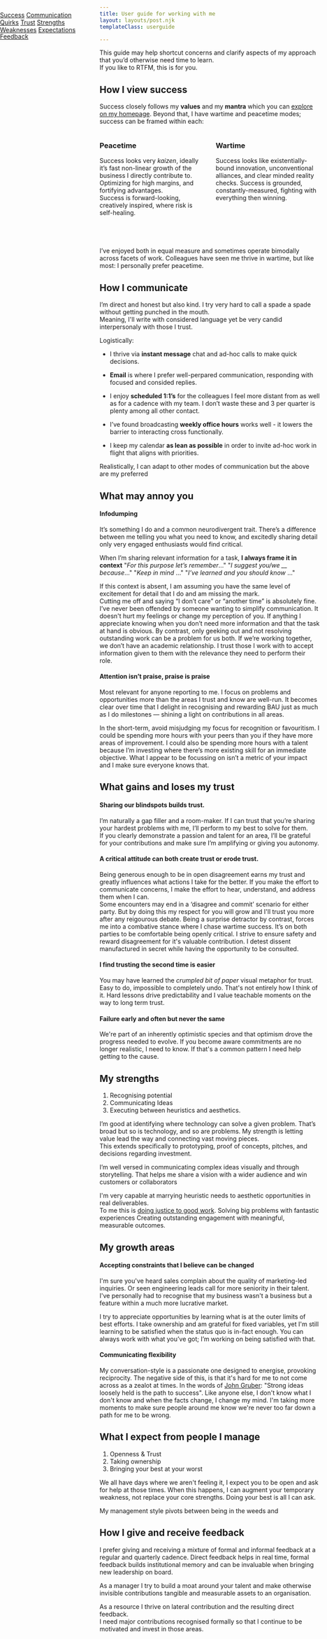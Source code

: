 ```yaml
---
title: User guide for working with me
layout: layouts/post.njk
templateClass: userguide

---
```

<style>time{display:none}
article h2{font-size:2.5em; padding:.5em 0;}
.twocol{display:grid; grid-template-columns: 1fr 1fr; gap:2em}
@media (max-width: 40em) {.twocol{grid-template-columns: 1fr}
article, main{position:static;}
 
[href="#"],
[href="#pagenav"]{background-color: var(--tone-2); display:block; height:3em; width:3em;z-index:999; position:fixed; bottom: 1rem; right:0; cursor:pointer;}
[href="#"]{bottom:4rem; background-color: var(--neutral)}
#pagenav{display:none}
#pagenav:target{display:grid}

.pagenav{background-color: var(--bg-1)}
#pagenav:target{position:fixed; top:0; right:0; bottom:0; left:0; padding: 4em 0; overflow:auto; z-index:90}
}
.pagenav{grid-template-columns:1fr;z-index:99;
grid-auto-flow: row;}
@media (min-width: 40em) {input,label{display:none}
article{padding-left: 20%;  }
.pagenav{width: 20%}
.pagenav{ position:fixed; max-height:calc(100vh -5rem); overflow-x:hidden; overflow-y:auto; top:5rem; left:0; }
.pagenav a{text-align:left; line-height:1em;}
.pagenav a:active{color: var(--fg)}
</style>
This guide may help shortcut concerns and clarify aspects of my approach that you’d otherwise need time to learn.   
If you like to RTFM, this is for you.

<div><a href="#" data-title="Top of page"></a><a href="#pagenav" data-title="Shortcuts"></a> 
<nav class="pagenav" id="pagenav"> 
<a href="#how-i-view-success">Success</a>
<a href="#how-i-communicate">Communication</a>
<a href="#what-may-annoy-you">Quirks</a>
<a href="#what-gains-and-loses-my-trust">Trust</a>
<a href="#my-strengths">Strengths</a>
<a href="#my-growth-areas">Weaknesses</a>
<a href="#what-i-expect-from-people-i-manage">Expectations</a>
<a href="#how-i-give-and-receive-feedback">Feedback</a>
</nav>
</div>

## How I view success

Success closely follows my **values** and my **mantra** which you can <a href="/">explore on my homepage</a>. 
Beyond that, I have wartime and peacetime modes; success can be framed within each:

<div class="twocol">

<div>

### Peacetime
Success looks very <dfn data-title="Good Change: Continuously Improving">kaizen</dfn>, ideally it’s fast non-linear growth of the business I directly contribute to.  Optimizing for high margins, and fortifying advantages.  
Success is forward-looking, creatively inspired, where risk is self-healing. 
</div><div>

### Wartime 
Success looks like existentially-bound innovation, unconventional alliances, and clear minded reality checks. 
Success is grounded, constantly-measured, fighting with everything then winning.</div>
</div>
I’ve enjoyed both in equal measure and sometimes operate bimodally across facets of  work.  Colleagues have seen me thrive in wartime, but like most: I personally prefer peacetime.


## How I communicate

I’m direct and honest but also kind. 
I try very hard to call a spade a spade without getting punched in the mouth.  
Meaning, I'll write with considered language yet be very candid interpersonaly with those I trust. 

Logistically: 

* I thrive via **instant message** chat and ad-hoc calls to make quick decisions.

* **Email** is where I prefer well-perpared communication, responding with focused and consided replies. 

* I enjoy **scheduled  1:1’s** for the colleagues I feel more distant from as well as for a cadence with my team. I don’t waste these and 3 per quarter is plenty among all other contact. 

* I’ve found broadcasting **weekly office hours** works well - it lowers the barrier to interacting cross functionally. 

* I keep my calendar **as lean as possible** in order to invite ad-hoc work in flight that aligns with priorities.

Realistically, I can adapt to other modes of communication but the above are my preferred

## What may annoy you

#### Infodumping
It’s something I do and a common neurodivergent trait.
There’s a difference between me telling you what you need to know, and excitedly sharing detail only very engaged enthusiasts would find critical. 

When I’m sharing relevant information for a task, **I always frame it in context**
 "*For this purpose let’s remember*…"
 "*I suggest you/we __ because*…"
 "*Keep in mind* …"
 "*I’ve learned and you should know* …"

If this context is absent, I am assuming you have the same level of excitement for detail that I do and am missing the mark.  
Cutting me off and saying “I don’t care” or “another time” is absolutely fine. 
I’ve never been offended by someone wanting to simplify communication. It doesn't hurt my feelings or change my perception of you. If anything I appreciate knowing when you don’t need more information and that the task at hand is obvious. 
By contrast, only geeking out and not resolving outstanding work can be a problem for us both.  If we’re working together, we don’t have an academic relationship. I trust those I work with to accept information given to them with the relevance they need to perform their role.


#### Attention isn’t praise, praise is praise 
Most relevant for anyone reporting to me.
I focus on problems and opportunities more than the areas I trust and know are well-run. 
It becomes clear over time that I delight in recognising and rewarding <acronym data-title="Business As Usual">BAU</acronym> just as much as I do milestones &mdash; shining a light on contributions in all areas.
 
In the short-term, avoid misjudging my focus for recognition or favouritism.
I could be spending more hours with your peers than you if they have more areas of improvement. I could also be spending more hours with a talent because I’m investing where there’s more existing skill for an immediate objective.  What I appear to be focussing on isn’t a metric of your impact and I make sure everyone knows that. 


## What gains and loses my trust

#### Sharing our blindspots builds trust.
I’m naturally a gap filler and a room-maker. If I can trust that you’re sharing your hardest problems with me, I’ll perform to my best to solve for them.   
If you clearly demonstrate a passion and talent for an area, I’ll be grateful for your contributions and make sure I’m amplifying or giving you autonomy.

#### A critical attitude can both create trust or erode trust.
Being generous enough to be in open disagreement earns my trust and greatly influences what actions I take for the better. If you make the effort to communicate concerns, I make the effort to hear, understand, and address them when I can.  
Some encounters may end in a ‘disagree and commit’ scenario for either party. But by doing this my respect for you will grow and I'll trust you more after any reigourous debate. 
Being a surprise detractor by contrast, forces me into a combative stance where I chase wartime success.  It’s on both parties to be comfortable being openly critical. I strive to ensure safety and reward disagreement for it's valuable contribution. I detest dissent manufactured in secret while having the opportunity to be consulted.

#### I find trusting the second time is easier
You may have learned the *crumpled bit of paper* visual metaphor for trust. 
Easy to do, impossible to completely undo. 
That's not entirely how I think of it. Hard lessons drive predictability and I value teachable moments on the way to long term trust.

#### Failure early and often but never the same
We're part of an inherently optimistic species and that optimism drove the progress needed to evolve. 
If you become aware commitments are no longer realistic, I need to know. 
If that's a common pattern I need help getting to the cause.

## My strengths

1. Recognising potential
2. Communicating Ideas 
3. Executing between heuristics and aesthetics. 

I’m good at identifying where technology can solve a given problem. 
That’s broad but so is technology, and so are problems. 
My strength is letting value lead the way and connecting vast moving pieces.  
This extends specifically to prototyping, proof of concepts, pitches, and decisions regarding investment.

I’m well versed in communicating complex ideas visually and through storytelling.
That helps me share a vision with a wider audience and win customers or collaborators

I'm very capable at marrying heuristic needs to aesthetic opportunities in real deliverables.  
To me this is <a href="/posts/my-mantra/" target="_blabk">doing justice to good work</a>. 
Solving big problems with fantastic experiences
Creating outstanding engagement with meaningful, measurable outcomes. 


## My growth areas


#### Accepting constraints that I believe can be changed

I'm sure you've heard sales complain about the quality of marketing-led inquiries.
Or seen engineering leads call for more seniority in their talent. 
I've personally had to recognise that my business wasn't a business but a feature within a much more lucrative market. 

I try to appreciate opportunities by learning what is at the outer limits of best efforts. 
I take ownership and am grateful for fixed variables, yet I'm still learning to be satisfied when the status quo is in-fact enough. You can always work with what you’ve got; 
I’m working on being satisfied with that.

#### Communicating flexibility
My conversation-style is a passionate one designed to energise, provoking reciprocity. 
The negative side of this, is that it's hard for me to not come across as a zealot at times. 
In the words of <a href="https://daringfireball.net" target="_blank">John Gruber</a>: "Strong ideas loosely held is the path to success". 
Like anyone else, I don't know what I don't know and when the facts change, I change my mind.   I'm taking more moments to make sure people around me know we're never too far down a path for me to be wrong. 

## What I expect from people I manage

1. Openness & Trust
2. Taking ownership
3. Bringing your best at your worst

We all have days where we aren't feeling it,  I expect you to be open and ask for help at those times. When this happens, I can augment your temporary weakness, not replace your core strengths. Doing your best is all I can ask. 

My management style pivots between being in the weeds and 

## How I give and receive feedback


I  prefer giving and receiving a mixture of formal and informal feedback at a regular and quarterly cadence.  Direct feedback helps in real time, formal feedback builds institutional memory and can be invaluable when bringing new leadership on board.

As a manager I try to build a moat around your talent and make otherwise invisible contributions tangible and measurable assets to an organisation. 

As a resource I thrive on lateral contribution and the resulting direct feedback.  
I need major contributions recognised formally so that I continue to be motivated and invest in those areas. 

